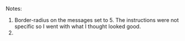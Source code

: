 Notes:
1) Border-radius on the messages set to 5. The instructions were not specific so I went with what I thought looked good.
2) 